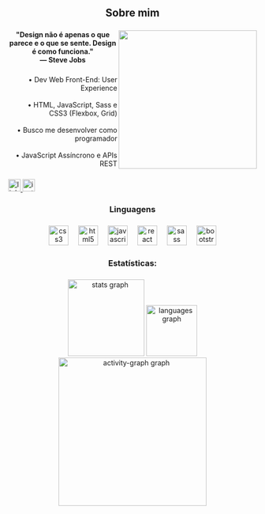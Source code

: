 <h2 align="center">Sobre mim</h2>

###

<img align="right" height="280" src="https://i.gifer.com/QowP.gif"  />

###

<h4 align="center">"Design não é apenas o que parece e o que se sente. Design é como funciona." <br>— Steve Jobs</h4>

###

<p align="right">• Dev Web Front-End: User Experience<br><br>• HTML, JavaScript, Sass e CSS3 (Flexbox, Grid)<br><br>• Busco me desenvolver como programador<br><br>•  JavaScript Assíncrono e APIs REST</p>

###

<div align="left">
  <a href="https://www.linkedin.com/in/leonardovcoimbra/" target="_blank">
    <img src="https://img.shields.io/static/v1?message=LinkedIn&logo=linkedin&label=&color=black&logoColor=white&labelColor=&style=for-the-badge" height="25" alt="linkedin logo"  />
  </a>
  <a href="https://www.instagram.com/leonardocoimbra/" target="_blank">
    <img src="https://img.shields.io/static/v1?message=Instagram&logo=instagram&label=&color=black&logoColor=white&labelColor=&style=for-the-badge" height="25" alt="instagram logo"  />
  </a>
</div>

###

<h3 align="center">Linguagens</h3>

###

<div align="center">
  <img src="https://cdn.jsdelivr.net/gh/devicons/devicon/icons/css3/css3-original.svg" height="40" alt="css3 logo"  />
  <img width="12" />
  <img src="https://cdn.jsdelivr.net/gh/devicons/devicon/icons/html5/html5-original.svg" height="40" alt="html5 logo"  />
  <img width="12" />
  <img src="https://cdn.jsdelivr.net/gh/devicons/devicon/icons/javascript/javascript-original.svg" height="40" alt="javascript logo"  />
  <img width="12" />
  <img src="https://cdn.jsdelivr.net/gh/devicons/devicon/icons/react/react-original.svg" height="40" alt="react logo"  />
  <img width="12" />
  <img src="https://cdn.jsdelivr.net/gh/devicons/devicon/icons/sass/sass-original.svg" height="40" alt="sass logo"  />
  <img width="12" />
  <img src="https://cdn.jsdelivr.net/gh/devicons/devicon/icons/bootstrap/bootstrap-original.svg" height="40" alt="bootstrap logo"  />
</div>

###

<h3 align="center">Estatísticas:</h3>

###

<div align="center">
  <img src="https://github-readme-stats.vercel.app/api?username=leovcoimbra&hide_title=false&hide_rank=false&show_icons=true&include_all_commits=true&count_private=true&disable_animations=false&theme=dark&locale=pt-br&hide_border=false&order=1&custom_title=Contribui%C3%A7%C3%B5es" height="155" alt="stats graph"  />
  <img src="https://github-readme-stats.vercel.app/api/top-langs?username=leovcoimbra&locale=pt-br&hide_title=true&layout=compact&card_width=320&langs_count=4&theme=dark&hide_border=true&order=2" height="103" alt="languages graph"  />
  <img src="https://github-readme-activity-graph.vercel.app/graph?username=leovcoimbra&radius=16&theme=modern-lilac&area=true&order=5&custom_title=Gr%C3%A1fico%20-%20Leonardo%20Coimbra" height="300" alt="activity-graph graph"  />
</div>

###
